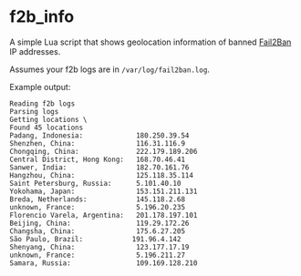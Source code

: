 # f2b_info

A simple Lua script that shows geolocation information of banned
[Fail2Ban](http://www.fail2ban.org/wiki/index.php/Main_Page) IP addresses.

Assumes your f2b logs are in `/var/log/fail2ban.log`.

Example output:

```
Reading f2b logs
Parsing logs
Getting locations \
Found 45 locations
Padang, Indonesia:             180.250.39.54
Shenzhen, China:               116.31.116.9
Chongqing, China:              222.179.189.206
Central District, Hong Kong:   168.70.46.41
Sanwer, India:                 182.70.161.76
Hangzhou, China:               125.118.35.114
Saint Petersburg, Russia:      5.101.40.10
Yokohama, Japan:               153.151.211.131
Breda, Netherlands:            145.118.2.68
unknown, France:               5.196.20.235
Florencio Varela, Argentina:   201.178.197.101
Beijing, China:                119.29.172.26
Changsha, China:               175.6.27.205
São Paulo, Brazil:            191.96.4.142
Shenyang, China:               123.177.17.19
unknown, France:               5.196.211.27
Samara, Russia:                109.169.128.210
```

